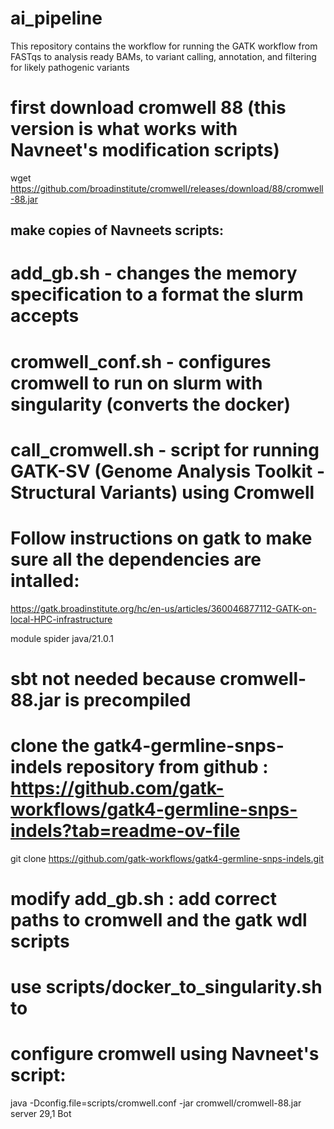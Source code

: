 # ai_pipeline
This repository contains the workflow for running the GATK workflow from FASTqs to analysis ready BAMs, to variant calling, annotation, and filtering for likely pathogenic variants 

# first download cromwell 88 (this version is what works with Navneet's modification scripts)
wget https://github.com/broadinstitute/cromwell/releases/download/88/cromwell-88.jar

## make copies of Navneets scripts:
# add_gb.sh - changes the memory specification to a format the slurm accepts
# cromwell_conf.sh - configures cromwell to run on slurm with singularity (converts the docker)
# call_cromwell.sh - script for running GATK-SV (Genome Analysis Toolkit - Structural Variants) using Cromwell 


# Follow instructions on gatk to make sure all the dependencies are intalled:
https://gatk.broadinstitute.org/hc/en-us/articles/360046877112-GATK-on-local-HPC-infrastructure

module spider java/21.0.1
# sbt not needed because cromwell-88.jar is precompiled


# clone the gatk4-germline-snps-indels repository from github : https://github.com/gatk-workflows/gatk4-germline-snps-indels?tab=readme-ov-file

git clone https://github.com/gatk-workflows/gatk4-germline-snps-indels.git

# modify add_gb.sh : add correct paths to cromwell and the gatk wdl scripts
# use scripts/docker_to_singularity.sh to 

# configure cromwell using Navneet's script:
java -Dconfig.file=scripts/cromwell.conf -jar cromwell/cromwell-88.jar server
                                                                                             29,1          Bot
